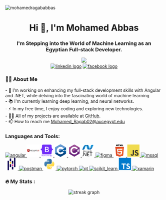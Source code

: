 
<div align="left" >
  <p align="left"> <img src="https://komarev.com/ghpvc/?username=mohamedragababbas&label=Profile%20views&color=0e75b6&style=flat" alt="mohamedragababbas" /> </p>
</div>


<h1 align="center">Hi 👋, I'm Mohamed Abbas</h1>
<h3 align="center">I'm Stepping into the World of Machine Learning as an Egyptian Full-stack Developer.</h3>

<div align="center">
  <img height="150" src="https://miro.medium.com/v2/resize:fit:640/format:webp/1*Erk4NawQOHkf4wSN7JmB_A.jpeg"  />
</div>
<div align="center">
  <a href="https://www.linkedin.com/in/mohamed-ragab-773b86244/"><img src="https://img.shields.io/static/v1?message=LinkedIn&logo=linkedin&label=&color=0077B5&logoColor=white&labelColor=&style=for-the-badge" height="25" alt="linkedin logo"  /></a>
  <a href="https://www.facebook.com/profile.php?id=100009052504417"><img src="https://img.shields.io/static/v1?message=Facebook&logo=facebook&label=&color=3b5998&logoColor=white&labelColor=&style=for-the-badge" height="25" alt="facebook logo"  /></a>
</div>
<h3 align="left">👩‍💻  About Me</h3>

<p align="left"> 
  - 🔭 I’m working on enhancing my full-stack development skills with Angular and .NET, while delving into the fascinating world of machine learning<br>
  - 📚 I'm currently learning deep learning, and neural networks.<br>
  - ⚡ In my free time, I enjoy coding and exploring new technologies.<br>
  - 👨‍💻 All of my projects are available at <a href="https://github.com/MohamedRagabAbbas?tab=repositories">GitHub</a>.<br>
  - 📫 How to reach me <a href="mailto:Mohamed_Ragab02@aucegypt.edu">Mohamed_Ragab02@aucegypt.edu</a>
</p>


<h3 align="left">Languages and Tools:</h3>
<p align="left"> <a href="https://angular.io" target="_blank" rel="noreferrer"> <img src="https://angular.io/assets/images/logos/angular/angular.svg" alt="angular" width="40" height="40"/> </a> <a href="https://angular.io" target="_blank" rel="noreferrer"> <img src="https://raw.githubusercontent.com/devicons/devicon/master/icons/angularjs/angularjs-original-wordmark.svg" alt="angularjs" width="40" height="40"/> </a> <a href="https://getbootstrap.com" target="_blank" rel="noreferrer"> <img src="https://raw.githubusercontent.com/devicons/devicon/master/icons/bootstrap/bootstrap-plain-wordmark.svg" alt="bootstrap" width="40" height="40"/> </a> <a href="https://www.w3schools.com/cpp/" target="_blank" rel="noreferrer"> <img src="https://raw.githubusercontent.com/devicons/devicon/master/icons/cplusplus/cplusplus-original.svg" alt="cplusplus" width="40" height="40"/> </a> <a href="https://www.w3schools.com/cs/" target="_blank" rel="noreferrer"> <img src="https://raw.githubusercontent.com/devicons/devicon/master/icons/csharp/csharp-original.svg" alt="csharp" width="40" height="40"/> </a> <a href="https://dotnet.microsoft.com/" target="_blank" rel="noreferrer"> <img src="https://raw.githubusercontent.com/devicons/devicon/master/icons/dot-net/dot-net-original-wordmark.svg" alt="dotnet" width="40" height="40"/> </a> <a href="https://www.figma.com/" target="_blank" rel="noreferrer"> <img src="https://www.vectorlogo.zone/logos/figma/figma-icon.svg" alt="figma" width="40" height="40"/> </a> <a href="https://www.w3.org/html/" target="_blank" rel="noreferrer"> <img src="https://raw.githubusercontent.com/devicons/devicon/master/icons/html5/html5-original-wordmark.svg" alt="html5" width="40" height="40"/> </a> <a href="https://developer.mozilla.org/en-US/docs/Web/JavaScript" target="_blank" rel="noreferrer"> <img src="https://raw.githubusercontent.com/devicons/devicon/master/icons/javascript/javascript-original.svg" alt="javascript" width="40" height="40"/> </a> <a href="https://www.microsoft.com/en-us/sql-server" target="_blank" rel="noreferrer"> <img src="https://www.svgrepo.com/show/303229/microsoft-sql-server-logo.svg" alt="mssql" width="40" height="40"/> </a> <a href="https://pandas.pydata.org/" target="_blank" rel="noreferrer"> <img src="https://raw.githubusercontent.com/devicons/devicon/2ae2a900d2f041da66e950e4d48052658d850630/icons/pandas/pandas-original.svg" alt="pandas" width="40" height="40"/> </a> <a href="https://postman.com" target="_blank" rel="noreferrer"> <img src="https://www.vectorlogo.zone/logos/getpostman/getpostman-icon.svg" alt="postman" width="40" height="40"/> </a> <a href="https://www.python.org" target="_blank" rel="noreferrer"> <img src="https://raw.githubusercontent.com/devicons/devicon/master/icons/python/python-original.svg" alt="python" width="40" height="40"/> </a> <a href="https://pytorch.org/" target="_blank" rel="noreferrer"> <img src="https://www.vectorlogo.zone/logos/pytorch/pytorch-icon.svg" alt="pytorch" width="40" height="40"/> </a> <a href="https://www.qt.io/" target="_blank" rel="noreferrer"> <img src="https://upload.wikimedia.org/wikipedia/commons/0/0b/Qt_logo_2016.svg" alt="qt" width="40" height="40"/> </a> <a href="https://scikit-learn.org/" target="_blank" rel="noreferrer"> <img src="https://upload.wikimedia.org/wikipedia/commons/0/05/Scikit_learn_logo_small.svg" alt="scikit_learn" width="40" height="40"/> </a> <a href="https://www.typescriptlang.org/" target="_blank" rel="noreferrer"> <img src="https://raw.githubusercontent.com/devicons/devicon/master/icons/typescript/typescript-original.svg" alt="typescript" width="40" height="40"/> </a> <a href="https://dotnet.microsoft.com/apps/xamarin" target="_blank" rel="noreferrer"> <img src="https://raw.githubusercontent.com/detain/svg-logos/780f25886640cef088af994181646db2f6b1a3f8/svg/xamarin.svg" alt="xamarin" width="40" height="40"/> </a> </p>

###

<h3 align="left">🔥 My Stats :</h3>

<div align="center">
  <img src="https://streak-stats.demolab.com?user=mohamedragababbas&locale=en&mode=daily&theme=dark&hide_border=false&border_radius=5&order=3" height="220" alt="streak graph"  />
</div>
